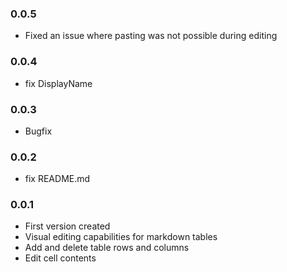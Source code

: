 ### 0.0.5

- Fixed an issue where pasting was not possible during editing

### 0.0.4

- fix DisplayName

### 0.0.3

- Bugfix

### 0.0.2

- fix README.md

### 0.0.1

- First version created
- Visual editing capabilities for markdown tables
- Add and delete table rows and columns
- Edit cell contents

